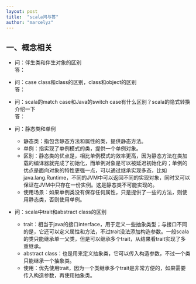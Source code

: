 ```yaml
---
layout: post
title:  "scala问与答"
author: "marcelyz"
---
```


## 一、概念相关
- 问：伴生类和伴生对象的区别<br>
答：

- 问：case class和class的区别，class和object的区别<br>
答：

- 问：scala的match case和Java的switch case有什么区别？scala的隐式转换介绍一下<br/>
答：

- 问：静态类和单例  
    * 静态类：指包含静态方法和属性的类，提供静态方法。
    * 单例：指实现了单例模式的类，提供一个单例对象。
    * 区别：静态类的优点是，相比单例模式的效率更高，因为静态方法在类加载的编译器就完成了初始化，而单例对象是可以被延迟初始化的；单例的优点是面向对象的特性更强一点，可以通过继承实现多态，比如java.lang.Runtime，不同的JVM中可以返回不同的实现对象，同时又可以保证在JVM中只存在一份实例。这是静态类不可能实现的。
    * 使用场景：如果单例类没有保存任何属性，只是提供了一些的方法，则使用静态类，否则使用单例。


- 问：scala中trait和abstract class的区别  
    * trait：相当于java的接口interface，用于定义一些抽象类型；与接口不同的是，它还可以定义属性和方法，不过trait没法添加构造参数。一般scala的类只能继承单一父类，但是可以继承多个trait，从结果看trait实现了多重继承。  
    * abstract class：也是用来定义抽象类，它可以传入构造参数，不过一个类只能继承一个抽象类。
    * 使用：优先使用trait，因为一个类继承多个trait是非常方便的，如果需要传入构造参数，再使用抽象类。


